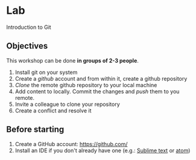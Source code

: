 # Lab

Introduction to Git

## Objectives

This workshop can be done **in groups of 2-3 people**.

1. Install git on your system
2. Create a *github* account and from within it, create a github repository
3. *Clone* the remote github repository to your local machine
3. Add content to locally. Commit the changes and *push* them to you remote.
4. Invite a colleague to clone your repository
5. Create a conflict and resolve it

## Before starting

1. Create a GitHub account: https://github.com/
2. Install an IDE if you don't already have one (e.g.: [Sublime text](https://www.sublimetext.com/3) or [atom](https://atom.io/))
